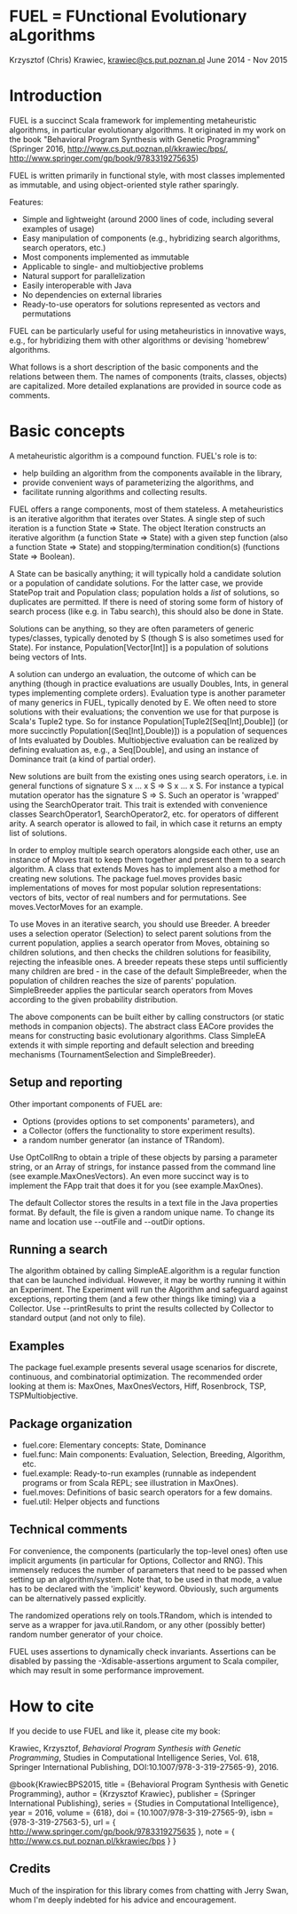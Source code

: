 FUEL = FUnctional Evolutionary aLgorithms
===================================================

Krzysztof (Chris) Krawiec, <krawiec@cs.put.poznan.pl>
June 2014 - Nov 2015

Introduction
===================

FUEL is a succinct Scala framework for implementing metaheuristic algorithms, in particular evolutionary algorithms. It originated in my work on the book "Behavioral Program Synthesis with Genetic Programming" (Springer 2016, <http://www.cs.put.poznan.pl/kkrawiec/bps/>, <http://www.springer.com/gp/book/9783319275635>)

FUEL is written primarily in functional style, with most classes implemented as immutable, and using object-oriented style rather sparingly. 

Features: 
- Simple and lightweight (around 2000 lines of code, including several examples of usage)
- Easy manipulation of components (e.g., hybridizing search algorithms, search operators, etc.)
- Most components implemented as immutable
- Applicable to single- and multiobjective problems
- Natural support for parallelization
- Easily interoperable with Java
- No dependencies on external libraries
- Ready-to-use operators for solutions represented as vectors and permutations

FUEL can be particularly useful for using metaheuristics in innovative ways, e.g., for hybridizing them with other algorithms or devising 'homebrew' algorithms. 

What follows is a short description of the basic components and the relations between them. The names of components (traits, classes, objects) are capitalized. More detailed explanations are provided in source code as comments. 


Basic concepts
===================

A metaheuristic algorithm is a compound function. FUEL's role is to:

* help building an algorithm from the components available in the library, 
* provide convenient ways of parameterizing the algorithms, and 
* facilitate running algorithms and collecting results. 

FUEL offers a range components, most of them stateless. A metaheuristics is an iterative algorithm that iterates over States. A single step of such iteration is a function State => State. The object Iteration constructs an iterative algorithm (a function State => State) with a given step function (also a function State => State) and stopping/termination condition(s) (functions State => Boolean). 

A State can be basically anything; it will typically hold a candidate solution or a population of candidate solutions. For the latter case, we provide StatePop trait and Population class; population holds a *list* of solutions, so duplicates are permitted. If there is need of storing some form of history of search process (like e.g. in Tabu search), this should also be done in State.  

Solutions can be anything, so they are often parameters of generic types/classes, typically denoted by S (though S is also sometimes used for State). For instance, Population[Vector[Int]] is a population of solutions being vectors of Ints. 

A solution can undergo an evaluation, the outcome of which can be anything (though in practice evaluations are usually Doubles, Ints, in general types implementing complete orders). Evaluation type is another parameter of many generics in FUEL, typically denoted by E. We often need to store solutions with their evaluations; the convention we use for that purpose is Scala's Tuple2 type. So for instance Population[Tuple2[Seq[Int],Double]] (or more succinctly Population[(Seq[Int],Double)]) is a population of sequences of Ints evaluated by Doubles. Multiobjective evaluation can be realized by defining evaluation as, e.g., a Seq[Double], and using an instance of Dominance trait (a kind of partial order). 

New solutions are built from the existing ones using search operators, i.e. in general functions of signature S x ... x S => S x ... x S. For instance a typical mutation operator has the signature S => S. Such an operator is 'wrapped' using the SearchOperator trait. This trait is extended with convenience classes SearchOperator1, SearchOperator2, etc. for operators of different arity. A search operator is allowed to fail, in which case it returns an empty list of solutions. 

In order to employ multiple search operators alongside each other, use an instance of Moves trait to keep them together and present them to a search algorithm. A class that extends Moves has to implement also a method for creating new solutions. The package fuel.moves provides basic implementations of moves for most popular solution representations: vectors of bits, vector of real numbers and for permutations. See moves.VectorMoves for an example.  

To use Moves in an iterative search, you should use Breeder. A breeder uses a selection operator (Selection) to select parent solutions from the current population, applies a search operator from Moves, obtaining so children solutions, and then checks the children solutions for feasibility, rejecting the infeasible ones. A breeder repeats these steps until sufficiently many children are bred - in the case of the default SimpleBreeder, when the population of children reaches the size of parents' population. SimpleBreeder applies the particular search operators from Moves according to the given probability distribution. 

The above components can be built either by calling constructors (or static methods in companion objects). The abstract class EACore provides the means for constructing basic evolutionary algorithms. Class SimpleEA extends it with simple reporting and default selection and breeding mechanisms (TournamentSelection and SimpleBreeder).  


Setup and reporting
-------------------

Other important components of FUEL are:
* Options (provides options to set components' parameters), and
* a Collector (offers the functionality to store experiment results). 
* a random number generator (an instance of TRandom). 

Use OptCollRng to obtain a triple of these objects by parsing a parameter string, or an Array of strings, for instance passed from the command line (see example.MaxOnesVectors). An even more succinct way is to implement the FApp trait that does it for you (see example.MaxOnes). 

The default Collector stores the results in a text file in the Java properties format. By default, the file is given a random unique name. To change its name and location use --outFile and --outDir options. 


Running a search 
----------------

The algorithm obtained by calling SimpleAE.algorithm is a regular function that can be launched individual. However, it may be worthy running it within an Experiment.  The Experiment will run the Algorithm and safeguard against exceptions, reporting them (and a few other things like timing) via a Collector. Use --printResults to print the results collected by Collector to standard output (and not only to file). 

Examples
--------

The package fuel.example presents several usage scenarios for discrete, continuous, and combinatorial optimization. 
The recommended order looking at them is: MaxOnes, MaxOnesVectors, Hiff, Rosenbrock, TSP, TSPMultiobjective. 

Package organization
--------------------

* fuel.core: Elementary concepts: State, Dominance 
* fuel.func: Main components: Evaluation, Selection, Breeding, Algorithm, etc. 
* fuel.example: Ready-to-run examples (runnable as independent programs or from Scala REPL; see illustration in MaxOnes). 
* fuel.moves: Definitions of basic search operators for a few domains. 
* fuel.util: Helper objects and functions


Technical comments
--------------------

For convenience, the components (particularly the top-level ones) often use implicit arguments (in particular for Options, Collector and RNG). This immensely reduces the number of parameters that need to be passed when setting up an algorithm/system. Note that, to be used in that mode, a value has to be declared with the 'implicit' keyword. Obviously, such arguments can be alternatively passed explicitly. 

The randomized operations rely on tools.TRandom, which is intended to serve as a wrapper for java.util.Random, or any other (possibly better) random number generator of your choice. 
 
FUEL uses assertions to dynamically check invariants. Assertions can be disabled by passing the -Xdisable-assertions argument to Scala compiler, which may result in some performance improvement. 


How to cite 
===================

If you decide to use FUEL and like it, please cite my book:

Krawiec, Krzysztof, *Behavioral Program Synthesis with Genetic Programming*, Studies in Computational Intelligence Series, Vol. 618, Springer International Publishing, DOI:10.1007/978-3-319-27565-9}, 2016.  

@book{KrawiecBPS2015,
    title = {Behavioral Program Synthesis with Genetic Programming},
    author = {Krzysztof Krawiec},
    publisher = {Springer International Publishing},
    series = {Studies in Computational Intelligence},
    year = 2016,
    volume = {618},
    doi = {10.1007/978-3-319-27565-9},
    isbn = {978-3-319-27563-5},
    url = { http://www.springer.com/gp/book/9783319275635 },
    note = { http://www.cs.put.poznan.pl/kkrawiec/bps }
 }


Credits
-------

Much of the inspiration for this library comes from chatting with Jerry Swan, whom I'm deeply indebted for his advice and encouragement. 

